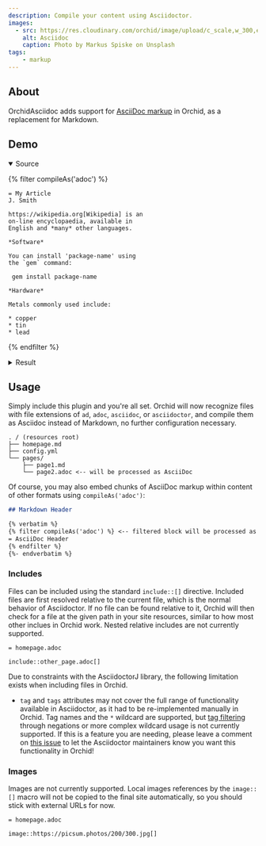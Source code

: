 ```yaml
---
description: Compile your content using Asciidoctor.
images:
  - src: https://res.cloudinary.com/orchid/image/upload/c_scale,w_300,e_blur:150/v1524973072/plugins/asciidoc.jpg
    alt: Asciidoc
    caption: Photo by Markus Spiske on Unsplash
tags:
    - markup
---
```


## About

OrchidAsciidoc adds support for [AsciiDoc markup](https://asciidoctor.org/) in Orchid, as a replacement for Markdown. 

## Demo

<details open>
<summary>Source</summary>

{% filter compileAs('adoc') %}
```asciidoc
= My Article
J. Smith

https://wikipedia.org[Wikipedia] is an
on-line encyclopaedia, available in
English and *many* other languages.

*Software*

You can install 'package-name' using
the `gem` command:

 gem install package-name

*Hardware*

Metals commonly used include:

* copper
* tin
* lead
```
{% endfilter %}

</details>

<details>
<summary>Result</summary>

{% filter compileAs('ad') %}
= My Article
J. Smith

https://wikipedia.org[Wikipedia] is an
on-line encyclopaedia, available in
English and *many* other languages.

*Software*

You can install 'package-name' using
the `gem` command:

 gem install package-name

*Hardware*

Metals commonly used include:

* copper
* tin
* lead
{% endfilter %}

</details>

## Usage

Simply include this plugin and you're all set. Orchid will now recognize files with file extensions of `ad`, `adoc`, 
`asciidoc`, or `asciidoctor`, and compile them as Asciidoc instead of Markdown, no further configuration necessary.

```text
. / (resources root)
├── homepage.md
├── config.yml
└── pages/
    ├── page1.md
    └── page2.adoc <-- will be processed as AsciiDoc
```

Of course, you may also embed chunks of AsciiDoc markup within content of other formats using `compileAs('adoc')`:

```markdown
## Markdown Header

{% verbatim %}
{% filter compileAs('adoc') %} <-- filtered block will be processed as AsciiDoc
= AsciiDoc Header
{% endfilter %}
{%- endverbatim %}

```

### Includes

Files can be included using the standard `include::[]` directive. Included files are first resolved relative to the 
current file, which is the normal behavior of Asciidoctor. If no file can be found relative to it, Orchid will then 
check for a file at the given path in your site resources, similar to how most other inclues in Orchid work. Nested 
relative includes are not currently supported.

```asciidoc
= homepage.adoc

include::other_page.adoc[]
```

Due to constraints with the AsciidoctorJ library, the following limitation exists when including files in Orchid. 

- `tag` and `tags` attributes may not cover the full range of functionality available in Asciidoctor, as it had to be 
    re-implemented manually in Orchid. Tag names and the `*` wildcard are supported, but 
    [tag filtering](https://asciidoctor-docs.netlify.com/asciidoc/1.5/directives/include-lines-and-tags/#tag-filtering)
    through negations or more complex wildcard usage is not currently supported. If this is a feature you are needing, 
    please leave a comment on [this issue](https://github.com/asciidoctor/asciidoctor/issues/571) to let the Asciidoctor
    maintainers know you want this functionality in Orchid!

### Images

Images are not currently supported. Local images references by the `image::[]` macro will not be copied to the final
site automatically, so you should stick with external URLs for now.

```asciidoc
= homepage.adoc

image::https://picsum.photos/200/300.jpg[]
```
